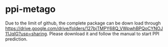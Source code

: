 # ppi-metago

Due to the limit of github, the complete package can be down load through https://drive.google.com/drive/folders/127bjTMPY68Q_VWpwhBPQoCYNOJ11JqIG?usp=sharing.
Please download it and follow the manual to start PPI prediction.
